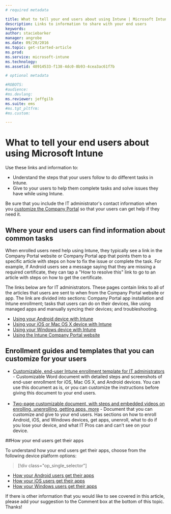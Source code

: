 ```yaml
---
# required metadata

title: What to tell your end users about using Intune | Microsoft Intune
description: Links to information to share with your end users
keywords:
author: staciebarker
manager: angrobe
ms.date: 09/20/2016
ms.topic: get-started-article
ms.prod:
ms.service: microsoft-intune
ms.technology:
ms.assetid: 48914533-f138-4dc0-8b93-4cea3ac61f7b

# optional metadata

#ROBOTS:
#audience:
#ms.devlang:
ms.reviewer: jeffgilb
ms.suite: ems
#ms.tgt_pltfrm:
#ms.custom:

---
```




# What to tell your end users about using Microsoft Intune

Use these links and information to:

- Understand the steps that your users follow to do different tasks in Intune.
- Give to your users to help them complete tasks and solve issues they have while using Intune.

Be sure that you include the IT administrator's contact information when you [customize the Company Portal](/Intune/get-started/start-with-a-paid-subscription-to-microsoft-intune-step-7) so that your users can get help if they need it.


## Where your end users can find information about common tasks

When enrolled users need help using Intune, they typically see a link in the Company Portal website or Company Portal app that points them to a specific article with steps on how to fix the issue or complete the task. For example, if Android users see a message saying that they are missing a required certificate, they can tap a "How to resolve this" link to go to an article with steps on how to get the certificate. 

The links below are for IT administrators. These pages contain links to all of the articles that users are sent to when from the Company Portal website or app. The link are divided into sections: Company Portal app installation and Intune enrollment; tasks that users can do on their devices, like using managed apps and manually syncing their devices; and troubleshooting.

- [Using your Android device with Intune](/Intune/EndUser/using-your-android-device-with-intune)
- [Using your iOS or Mac OS X device with Intune](/Intune/EndUser/using-your-ios-or-mac-os-x-device-with-intune)
- [Using your Windows device with Intune](/Intune/EndUser/using-your-windows-device-with-intune)
- [Using the Intune Company Portal website](/Intune/EndUser/using-the-intune-company-portal-website)


## Enrollment guides and templates that you can customize for your users

- [Customizable, end-user Intune enrollment template for IT administrators](https://gallery.technet.microsoft.com/End-user-Intune-enrollment-55dfd64a) - Customizable Word document with detailed steps and screenshots of end-user enrollment for iOS, Mac OS X, and Android devices. You can use this document as is, or you can customize the instructions before giving this document to your end users.</br></br>
- [Two-page customizable document, with steps and embedded videos on enrolling, unenrolling, getting apps, more](https://gallery.technet.microsoft.com/Intune-End-User-Enrollment-3a0c9b0c#content) - Document that you can customize and give to your end users. Has sections on how to enroll Android, iOS, and Windows devices, get apps, unenroll, what to do if you lose your device, and what IT Pros can and can't see on your device.

##How your end users get their apps

To understand how your end users get their apps, choose from the following device platform options:

> [!div class="op_single_selector"]
- [How your Android users get their apps](how-your-android-users-get-their-apps.md)
- [How your iOS users get their apps](how-your-ios-users-get-their-apps.md)
- [How your Windows users get their apps](how-your-windows-users-get-their-apps.md)



If there is other information that you would like to see covered in this article, please add your suggestion to the Comment box at the bottom of this topic. Thanks!
